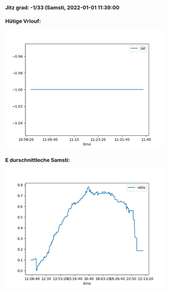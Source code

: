 ### Jitz grad: -1/33 (Samsti, 2022-01-01 11:39:00

### Hütige Vrlouf:
![Graph](Today.png)

### E durschnittleche Samsti:
![Graph](Samsti.png)